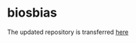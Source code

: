 # biosbias

The updated repository is transferred [here](https://github.com/AIEthics2020/Bias-in-Bios)
